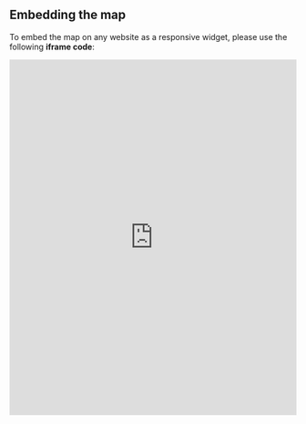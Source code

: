 ## Embedding the map

To embed the map on any website as a responsive widget, please use the following **iframe code**:

<iframe title="Euranet Map" aria-label="Map" id="euranet-map-media-eu" src="https://map-media-eu.vercel.app" scrolling="no" frameborder="0"style="width: 0; min-width: 100% !important; border: none;" height="624"></iframe><script type="text/javascript">window.addEventListener("message",e=>{if("https://map-media-eu.vercel.app"!==e.origin)return;let t=e.data;if(t.height){document.getElementById("euranet-map-media-eu").height=t.height+"px"}},!1)</script>